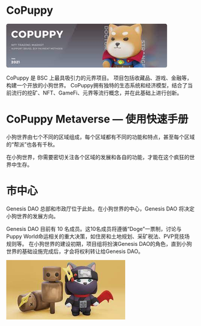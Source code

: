 # CoPuppy


![ndifn](ndifn.png)

<p>CoPuppy 是 BSC 上最具吸引力的元界项目。 项目包括收藏品、游戏、金融等，构建一个开放的小狗世界。 CoPuppy拥有独特的生态系统和经济模型，结合了当前流行的挖矿、NFT、GameFi、元界等流行概念，并在此基础上进行创新。</p>



# CoPuppy Metaverse — 使用快速手册

小狗世界由七个不同的区域组成，每个区域都有不同的功能和特点，甚至每个区域的“帮派”也各有千秋。

在小狗世界，你需要密切关注各个区域的发展和各自的功能，才能在这个疯狂的世界中生存。

# 市中心

Genesis DAO 总部和市政厅位于此处。在小狗世界的中心，Genesis DAO 将决定小狗世界的发展方向。

Genesis DAO 目前有 10 名成员。这10名成员将遵循“Doge”一票制，讨论与Puppy World命运相关的重大决策，如住房和土地规划、采矿税法、PVP竞技场规则等。
在小狗世界的建设初期，项目组将扮演Genesis DAO的角色，直到小狗世界的基础设施完成后，才会将权利转让给Genesis DAO。

![fnbsdif](fnbsdif.png)
